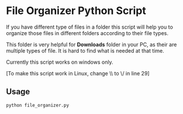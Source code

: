 # File Organizer Python Script

If you have different type of files in a folder this script will help you to organize those files in different folders according to their file types.

This folder is very helpful for **Downloads** folder in your PC, as their are multiple types of file. It is hard to find what is needed at that time.

Currently this script works on windows only.

[To make this script work in Linux, change \\\ to \\/ in line 29]

## Usage

`python file_organizer.py`
